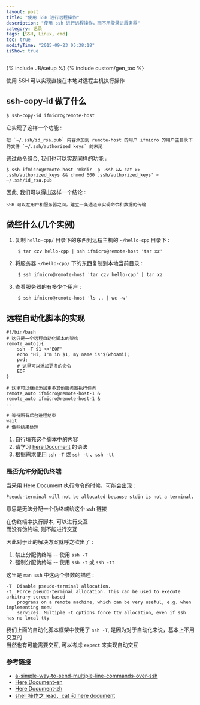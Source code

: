```yaml
---
layout: post
title: "使用 SSH 进行远程操作"
description: "使用 ssh 进行远程操作，而不用登录进服务器"
category: 记录
tags: [SSH, Linux, cmd]
toc: true
modifyTime: "2015-09-23 05:38:18"
isShow: true
---
```

{% include JB/setup %}
{% include custom/gen_toc %}

使用 SSH 可以实现直接在本地对远程主机执行操作  

## ssh-copy-id 做了什么

	$ ssh-copy-id ifmicro@remote-host  

它实现了这样一个功能 :  

	把 `~/.ssh/id_rsa.pub` 内容添加到 remote-host 的用户 ifmicro 的用户主目录下的文件 `~/.ssh/authorized_keys` 的末尾  

通过命令组合, 我们也可以实现同样的功能 :  

	$ ssh ifmicro@remote-host 'mkdir -p .ssh && cat >> .ssh/authorized_keys && chmod 600 .ssh/authorized_keys' < ~/.ssh/id_rsa.pub

因此, 我们可以得出这样一个结论 :  

	SSH 可以在用户和服务器之间，建立一条通道来实现命令和数据的传输  

## 做些什么(几个实例)

1. 复制 `hello-cpp/` 目录下的东西到远程主机的 `~/hello-cpp` 目录下 :  

		$ tar czv hello-cpp | ssh ifmicro@remote-host 'tar xz'

2. 将服务器 `~/hello-cpp/` 下的东西复制到本地当前目录 : 

		$ ssh ifmicro@remote-host 'tar czv hello-cpp' | tar xz

3. 查看服务器的有多少个用户 :  

		$ ssh ifmicro@remote-host 'ls .. | wc -w'

## 远程自动化脚本的实现  

	#!/bin/bash
	# 这只是一个远程自动化脚本的架构  
	remote_auto(){
		ssh -T $1 <<"EOF"
		echo "Hi, I'm in $1, my name is"$(whoami);
		pwd;
		# 这里可以添加更多的命令
		EOF
	}

	# 这里可以继续添加更多其他服务器执行任务
	remote_auto ifmicro@remote-host-1 &
	remote_auto ifmicro@remote-host-1 &
	...

	# 等待所有后台进程结束
	wait 
	# 做些结果处理

1. 自行填充这个脚本中的内容  
2. 请学习 [here Document](http://www.tldp.org/LDP/abs/html/here-docs.html) 的语法
3. 根据需求使用 `ssh -T` 或 `ssh -t` 、`ssh -tt`

### 是否允许分配伪终端

当采用 Here Document 执行命令的时候，可能会出现 : 

	Pseudo-terminal will not be allocated because stdin is not a terminal.
	
意思是无法分配一个伪终端给这个 ssh 链接  

在伪终端中执行脚本, 可以进行交互  
而没有伪终端, 则不能进行交互  


因此对于此的解决方案就呼之欲出了 :  

1. 禁止分配伪终端 -- 使用 `ssh -T`
2. 强制分配伪终端 -- 使用 `ssh -t`  或 `ssh -tt`

这里是 `man ssh` 中这两个参数的描述 : 

	-T	Disable pseudo-terminal allocation.
	-t	Force pseudo-terminal allocation. This can be used to execute arbitrary screen-based 
		programs on a remote machine, which can be very useful, e.g. when implementing menu 
		services. Multiple -t options force tty allocation, even if ssh has no local tty
	

我们上面的自动化脚本框架中使用了 `ssh -T`, 是因为对于自动化来说，基本上不用交互的  
当然也有可能需要交互, 可以考虑 `expect` 来实现自动交互  

### 参考链接  

* [a-simple-way-to-send-multiple-line-commands-over-ssh](http://www.unixmantra.com/2014/03/a-simple-way-to-send-multiple-line-commands-over-ssh.html)
* [Here Document-en](http://www.tldp.org/LDP/abs/html/here-docs.html)
* [Here Document-zh](http://shouce.jb51.net/shell/here-docs.html)  
* [shell 操作之 read、cat 和 here document](http://www.open-open.com/lib/view/open1415793400445.html)

